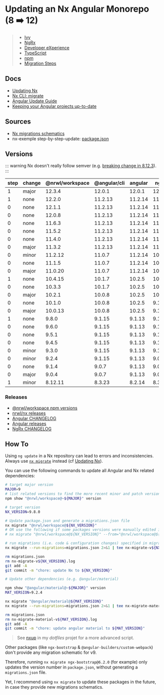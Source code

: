 # Updating an Nx Angular Monorepo (8 :arrow_right: 12)

> - [Ivy](./angular-ivy.md)
> - [NgRx](./ngrx.md)
> - [Developer eXperience](./dx.md)
> - [TypeScript](./typescript.md)
> - [npm](./npm.md)
> - [Migration Steps](./steps.md)

## Docs

- [Updating Nx](https://nx.dev/latest/angular/core-concepts/updating-nx)
- [Nx CLI: migrate](https://nx.dev/latest/angular/cli/migrate#migrate)
- [Angular Update Guide](https://update.angular.io)
- [Keeping your Angular projects up-to-date](https://angular.io/guide/updating)

## Sources

- [Nx migrations schematics](https://github.com/nrwl/nx/tree/master/packages/workspace/src/migrations)
- nx-exemple step-by-step-update: [package.json](https://github.com/noelmace/nx-examples/blame/step-by-step-update/package.json)

## Versions

::: warning
Nx doesn't really follow semver (e.g. [breaking change in 8.12.3](https://github.com/nrwl/nx/commit/c7d075df499518916f0102651ead88843e9a5ef6)).
:::

| step | change | \@nrwl/workspace | \@angular/cli | angular | ngrx   | typescript |
| ---- | ------ | ---------------- | ------------- | ------- | ------ | ---------- |
| 1    | major  | 12.3.4           | 12.0.1        | 12.0.1  | 12.0.0 | 4.2.4      |
| 1    | none   | 12.2.0           | 11.2.13       | 11.2.14 | 11.1.0 | 4.0.7      |
| 0    | none   | 12.1.1           | 11.2.13       | 11.2.14 | 11.1.0 | 4.0.7      |
| 0    | none   | 12.0.8           | 11.2.13       | 11.2.14 | 11.0.0 | 4.0.7      |
| 0    | none   | 11.6.3           | 11.2.13       | 11.2.14 | 11.0.0 | 4.0.7      |
| 0    | none   | 11.5.2           | 11.2.13       | 11.2.14 | 11.0.0 | 4.0.7      |
| 0    | none   | 11.4.0           | 11.2.13       | 11.2.14 | 11.0.0 | 4.0.7      |
| 0    | major  | 11.3.2           | 11.2.13       | 11.2.14 | 11.0.0 | 4.0.7      |
| 0    | minor  | 11.2.12          | 11.0.7        | 11.2.14 | 10.0.0 | 4.0.7      |
| 0    | none   | 11.1.5           | 11.0.7        | 11.2.14 | 10.0.0 | 4.0.7      |
| 0    | major  | 11.0.20          | 11.0.7        | 11.2.14 | 10.0.0 | 4.0.7      |
| 1    | none   | 10.4.15          | 10.1.7        | 10.2.5  | 10.0.0 | 4.0.7      |
| 0    | none   | 10.3.3           | 10.1.7        | 10.2.5  | 10.0.0 | 4.0.7      |
| 0    | major  | 10.2.1           | 10.0.8        | 10.2.5  | 10.0.0 | 3.9.9      |
| 0    | none   | 10.1.0           | 10.0.8        | 10.2.5  | 9.1.0  | 3.9.9      |
| 0    | major  | 10.0.13          | 10.0.8        | 10.2.5  | 9.1.0  | 3.9.9      |
| 1    | none   | 9.8.0            | 9.1.15        | 9.1.13  | 9.1.0  | 3.8.3      |
| 0    | none   | 9.6.0            | 9.1.15        | 9.1.13  | 9.1.0  | 3.8.3      |
| 0    | none   | 9.5.1            | 9.1.15        | 9.1.13  | 9.1.0  | 3.8.3      |
| 0    | none   | 9.4.5            | 9.1.15        | 9.1.13  | 9.1.0  | 3.8.3      |
| 0    | minor  | 9.3.0            | 9.1.15        | 9.1.13  | 9.1.0  | 3.8.3      |
| 0    | minor  | 9.2.4            | 9.1.15        | 9.1.13  | 9.0.0  | 3.8.3      |
| 0    | none   | 9.1.4            | 9.0.7         | 9.1.13  | 9.0.0  | 3.7.7      |
| 0    | major  | 9.0.4            | 9.0.7         | 9.1.13  | 9.0.0  | 3.7.7      |
| 1    | minor  | 8.12.11          | 8.3.23        | 8.2.14  | 8.3.0  | 3.5.3      |

### Releases

- [\@nrwl/workspace npm versions](https://www.npmjs.com/package/@nrwl/workspace)
- [nrwl/nx releases](https://github.com/nrwl/nx/releases)
- [Angular CHANGELOG](https://github.com/angular/angular/blob/master/CHANGELOG.md)
- [Angular releases](https://github.com/angular/angular/releases)
- [NgRx CHANGELOG](https://github.com/ngrx/platform/blob/master/CHANGELOG.md)

## How To

Using `ng update` in a Nx repository can lead to errors and inconsistencies. Always use [`nx migrate`](https://nx.dev/latest/angular/cli/migrate#migrate) instead (cf [Updating Nx](https://nx.dev/latest/angular/core-concepts/updating-nx)).

You can use the following commands to update all Angular and Nx related dependencies:

```bash
# target major version
MAJOR=9
# list related versions to find the more recent minor and patch version
npm show "@nrwl/workspace@~${MAJOR}" version

# target version
NX_VERSION=9.8.0

# Update package.json and generate a migrations.json file
nx migrate "@nrwl/workspace@${NX_VERSION}"
# OR use the following if some packages versions were manually edited in package.json
# nx migrate "@nrwl/workspace@${NX_VERSION}" --from="@nrwl/workspace@${OLD_VERSION},<other packages ...>"

# run migrations (i.e. code & configuration changes) specified in migrations.json
nx migrate --run-migrations=migrations.json 2>&1 | tee nx-migrate-v${NX_VERSION}.log

rm migrations.json
rm nx-migrate-v${NX_VERSION}.log
git add -A
git commit -m "chore: update Nx to ${NX_VERSION}"

# Update other dependencies (e.g. @angular/material)

npm show "@angular/material@~${MAJOR}" version
MAT_VERSION=9.2.4

nx migrate "@angular/material@${MAT_VERSION}"
nx migrate --run-migrations=migrations.json 2>&1 | tee nx-migrate-material-v${MAT_VERSION}.log

rm migrations.json
rm nx-migrate-material-v${MAT_VERSION}.log
git add -A
git commit -m "chore: update angular material to ${MAT_VERSION}"
```

> See [nxup](https://github.com/noelmace/dotfiles/blob/master/scripts/bin/nxup) in my _dotfiles_ projet for a more advanced script.

Other packages (like `ngx-bootstrap` & `@angular-builders/custom-webpack`) don't provide any migration schematic for v9.

Therefore, running `nx migrate ngx-bootstrap@6.2.0` (for example) only updates the version number in `package.json`, without generating a `migrations.json` file.

Yet, I recommend using `nx migrate` to update these packages in the future, in case they provide new migrations schematics.
